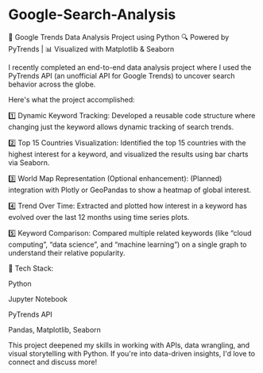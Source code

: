 # Google-Search-Analysis
🚀 Google Trends Data Analysis Project using Python
🔍 Powered by PyTrends | 📊 Visualized with Matplotlib & Seaborn

I recently completed an end-to-end data analysis project where I used the PyTrends API (an unofficial API for Google Trends) to uncover search behavior across the globe.

Here's what the project accomplished:

1️⃣ Dynamic Keyword Tracking:
Developed a reusable code structure where changing just the keyword allows dynamic tracking of search trends.

2️⃣ Top 15 Countries Visualization:
Identified the top 15 countries with the highest interest for a keyword, and visualized the results using bar charts via Seaborn.

3️⃣ World Map Representation (Optional enhancement):
(Planned) integration with Plotly or GeoPandas to show a heatmap of global interest.

4️⃣ Trend Over Time:
Extracted and plotted how interest in a keyword has evolved over the last 12 months using time series plots.

5️⃣ Keyword Comparison:
Compared multiple related keywords (like “cloud computing”, “data science”, and “machine learning”) on a single graph to understand their relative popularity.

🔧 Tech Stack:

Python

Jupyter Notebook

PyTrends API

Pandas, Matplotlib, Seaborn

This project deepened my skills in working with APIs, data wrangling, and visual storytelling with Python.
If you're into data-driven insights, I'd love to connect and discuss more!
